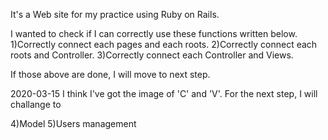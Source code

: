 It's a Web site for my practice using Ruby on Rails.


I wanted to check if I can correctly use these functions written below.
1)Correctly connect each pages and each roots.
2)Correctly connect each roots and Controller.
3)Correctly connect each Controller and Views.


If those above are done, I will move to next step.


2020-03-15
I think I've got the image of 'C' and 'V'. For the next step, I will challange to 

4)Model
5)Users management